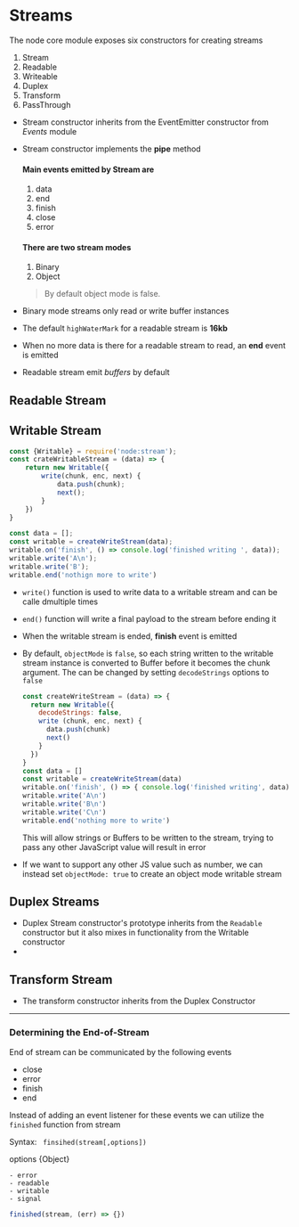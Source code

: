 # Streams

The node core module exposes six constructors for creating streams

1. Stream
2. Readable
3. Writeable
4. Duplex
5. Transform
6. PassThrough

- Stream constructor inherits from the EventEmitter constructor from *Events* module

- Stream constructor implements the **pipe** method

  

  #### Main events emitted by Stream are

  1. data
  2. end
  3. finish
  4. close
  5. error

  

  #### There are two stream modes

  1. Binary
  2. Object

  > By default object mode is false.

  

- Binary mode streams only read or write buffer instances

- The default `highWaterMark` for a readable stream is **16kb** 

- When no more data is there for a readable stream to read, an **end** event is emitted

- Readable stream emit *buffers* by default

  

## Readable Stream



## Writable Stream

```javascript
const {Writable} = require('node:stream');
const crateWritableStream = (data) => {
	return new Writable({
		write(chunk, enc, next) {
            data.push(chunk);
            next();
        }
	})
}

const data = [];
const writable = createWriteStream(data);
writable.on('finish', () => console.log('finished writing ', data));
writable.write('A\n');
writable.write('B');
writable.end('nothign more to write')
```



- `write()` function is used to write data to a writable stream and can be calle dmultiple times

- `end()` function will write a final payload to the stream before ending it

- When the writable stream is ended, **finish** event is emitted

- By default, `objectMode` is `false`, so each string written to the writable stream instance is converted to Buffer before it becomes the chunk argument. The can be changed by setting `decodeStrings` options to `false`

  ``` javascript
  const createWriteStream = (data) => {
    return new Writable({
      decodeStrings: false,
      write (chunk, enc, next) {
        data.push(chunk)
        next()
      }
    })
  }
  const data = []
  const writable = createWriteStream(data)
  writable.on('finish', () => { console.log('finished writing', data) })
  writable.write('A\n')
  writable.write('B\n')
  writable.write('C\n')
  writable.end('nothing more to write')
  ```

  This will allow strings or Buffers to be written to the stream, trying to pass any other JavaScript value will result in error

  

- If we want to support any other JS value such as number, we can instead set `objectMode: true` to create an object mode writable stream

## Duplex Streams

- Duplex Stream constructor's prototype inherits from the `Readable` constructor but it also mixes in functionality from the Writable constructor
- 

## Transform Stream

- The transform constructor inherits from the Duplex Constructor

___

### Determining the End-of-Stream

End of stream can be communicated by the following events

- close
- error
- finish
- end

Instead of adding an event listener for these events we can utilize the `finished` function from stream

Syntax: ` finsihed(stream[,options])`

options {Object}

	- error
	- readable
	- writable
	- signal

```javascript
finished(stream, (err) => {})
```

